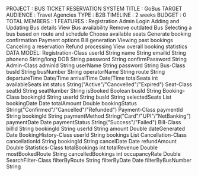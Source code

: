 PROJECT : BUS TICKET RESERVATION SYSTEM
TITLE : GoBus
TARGET AUDIENCE : Travel Agencies
TYPE : B2B
TIMELINE : 2 weeks
BUDGET : 0
TOTAL MEMBERS : 1
FEATURES :
	Registration
	Admin Login
	Adding and Updating Bus details
	View Bus availability
	Remove outdated Bus
	Selecting a bus based on route and schedule
	Choose available seats
	Generate booking confirmation
	Payment options
	Bill generation
	Viewing past bookings
	Canceling a reservation
	Refund processing
	View overall booking statistics
DATA MODEL:
	Registration-Class
		userId String
		name String
		emailid String
		phoneno String/long
		DOB String
		password String
		confirmPassword String
	Admin-Class
		adminId String
		userName String
		password String
	Bus-Class
		busId String
		busNumber String
		operatorName String
		route String
		departureTime Date/Time
		arrivalTime Date/Time
		totalSeats int
		availableSeats int
		status String("Active"/"Cancvelled"/"Expired")
	Seat-Class
		seatId String
		seatNumber String
		isBooked Boolean
		busId String
	Booking-Class
		bookingId String
		userId String
		busId String
		selectedSeats List<Seat>
		bookingDate Date
		totalAmount Double
		bookingStatus String("Confirmed"/"Cancelled"/"Refunded")
	Payment-Class
		paymentId String
		bookingId String
		paymentMethod String("Card"/"UPI"/"NetBanking")
		paymentDate Date
		paymentStatus String("Success"/"Failed")
	Bill-Class
		billId String
		bookingId String
		userId String
		amount Double
		dateGenerated Date
	BookingHistory-Class
		userId String
		bookings List<Booking>
	Cancellation-Class
		cancellationId String
		bookingId String
		cancelDate Date
		refundAmount Double
	Statistics-Class
		totalBookings int
		totalRevenue Double
		mostBookedRoute String
		cancelledBookings int
		occupancyRate Double
	SearchFilter-Class
		filterByRoute String
		filterByDate Date
		filterByBusNumber String
